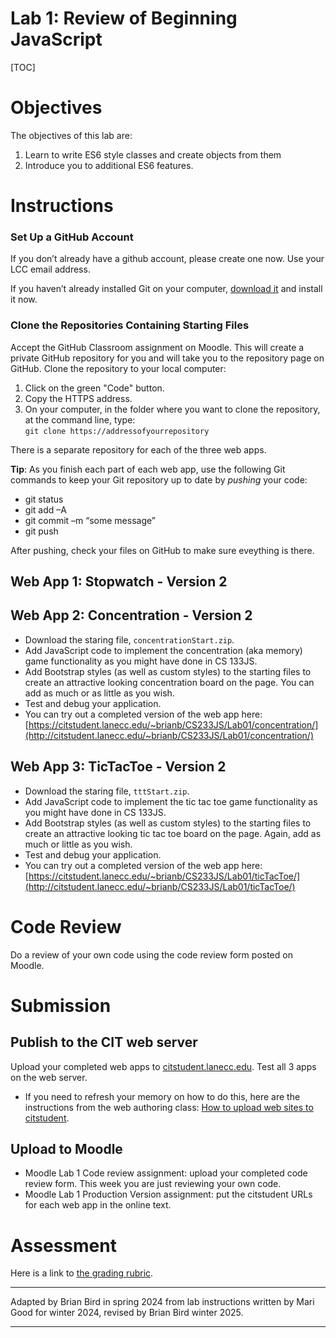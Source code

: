<h1>Lab 1: Review of Beginning JavaScript</h1>

[TOC]

# Objectives

The objectives of this lab are:

1. Learn to write ES6 style classes and create objects from them
2. Introduce you to additional ES6 features.



# Instructions

### Set Up a GitHub Account

If you don’t already have a github account, please create one now. Use your LCC
email address. 

If you haven’t already installed Git on your computer, [download it](https://git-scm.com/downloads) and install it now.

### Clone the Repositories Containing Starting Files

Accept the GitHub Classroom assignment on Moodle. This will create a private GitHub repository for you and will take you to the repository page on GitHub. Clone the repository to your local computer:

1. Click on the green "Code" button.
2. Copy the HTTPS address.
3. On your computer, in the folder where you want to clone the repository, at the command line, type:  
   `git clone https://addressofyourrepository`

There is a separate repository for each of the three web apps.

**Tip**: As you finish each part of each web app, use the following Git commands to keep your Git repository up to date by *pushing* your code:

- git status
- git add –A
- git commit –m “some message”
- git push

After pushing, check your files on GitHub to make sure eveything is there.

## Web App 1: Stopwatch - Version 2



## Web App 2: Concentration - Version 2

- Download the staring file, `concentrationStart.zip`.
- Add JavaScript code to implement the concentration (aka memory) game functionality as you might have done in CS 133JS.  
- Add Bootstrap styles (as well as custom styles) to the starting files to create an attractive looking concentration board on the page. You can add as much or as little as you wish.
- Test and debug your application.
- You can try out a completed version of the web app here: 
  [https://citstudent.lanecc.edu/~brianb/CS233JS/Lab01/concentration/](http://citstudent.lanecc.edu/~brianb/CS233JS/Lab01/concentration/)

## Web App 3: TicTacToe - Version 2

- Download the staring file, `tttStart.zip`.
- Add JavaScript code to implement the tic tac toe game functionality as you might have done in CS 133JS.
- Add Bootstrap styles (as well as custom styles) to the starting files to create an attractive looking tic tac toe board on the page. Again, add as much or little as you wish.
- Test and debug your application.
- You can try out a completed version of the web app here: 
  [https://citstudent.lanecc.edu/~brianb/CS233JS/Lab01/ticTacToe/](http://citstudent.lanecc.edu/~brianb/CS233JS/Lab01/ticTacToe/)



# Code Review

Do a review of your own code using the code review form posted on Moodle.



# Submission

## Publish to the CIT web server  
Upload your completed web apps to [citstudent.lanecc.edu](http://citstudent.lanecc.edu).  Test all 3 apps on the web server.  

- If you need to refresh your memory on how to do this, here are the instructions from the web authoring class: [How to upload web sites to citstudent](https://lcc-cit.github.io/CIS195-CourseMaterials/Lessons/UploadingWebSites.html).

## Upload to Moodle

- Moodle Lab 1 Code review assignment: upload your completed code review form. This week you are just reviewing your own code.
- Moodle Lab 1 Production Version assignment:  put the citstudent URLs for each web app in the online text.

# Assessment

Here is a link to [the grading rubric](https://lcc-cit.github.io/CS233JS-CourseMaterials/Labs/Lab01/CS233JS_Lab01_Rubric.htm).

  

----

Adapted by Brian Bird in spring 2024 from lab instructions written by Mari Good for winter 2024, revised by Brian Bird winter <time>2025</time>.

---